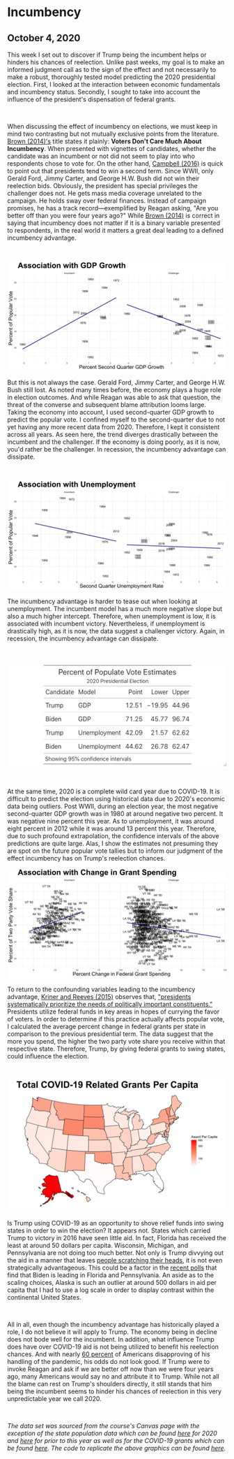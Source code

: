 # Incumbency
## October 4, 2020

This week I set out to discover if Trump being the incumbent helps or hinders his chances of reelection. Unlike past weeks, my goal is to make an informed judgment call as to the sign of the effect and not necessarily to make a robust, thoroughly tested model predicting the 2020 presidential election. First, I looked at the interaction between economic fundamentals and incumbency status. Secondly, I sought to take into account the influence of the president's dispensation of federal grants.

<br>

When discussing the effect of incumbency on elections, we must keep in mind two contrasting but not mutually exclusive points from the literature. [Brown (2014)'s](https://www-cambridge-org.ezp-prod1.hul.harvard.edu/core/services/aop-cambridge-core/content/view/ECFE39E003912F8AF65C2AD14A34BD8C/S2052263014000062a.pdf/div-class-title-voters-don-t-care-much-about-incumbency-div.pdf) title states it plainly: **Voters Don't Care Much About Incumbency**. When presented with vignettes of candidates, whether the candidate was an incumbent or not did not seem to play into who respondents chose to vote for. On the other hand,  [Campbell (2016)](https://hollis.harvard.edu/primo-explore/fulldisplay?docid=TN_cdi_gale_infotracacademiconefile_A473675815&context=PC&vid=HVD2&lang=en_US&search_scope=everything&adaptor=primo_central_multiple_fe&tab=everything&query=any,contains,Campbell%20(2016)%20“Forecasting%20the%202016%20American%20National%20%20Elections”) is quick to point out that presidents tend to win a second term. Since WWII, only Gerald Ford, Jimmy Carter, and George H.W. Bush did not win their reelection bids. Obviously, the president has special privileges the challenger does not. He gets mass media coverage unrelated to the campaign. He holds sway over federal finances. Instead of campaign promises, he has a track record—exemplified by Reagan asking, "Are you better off than you were four years ago?" While [Brown (2014)](https://www-cambridge-org.ezp-prod1.hul.harvard.edu/core/services/aop-cambridge-core/content/view/ECFE39E003912F8AF65C2AD14A34BD8C/S2052263014000062a.pdf/div-class-title-voters-don-t-care-much-about-incumbency-div.pdf) is correct in saying that incumbency does not matter if it is a binary variable presented to respondents, in the real world it matters a great deal leading to a defined incumbency advantage.

<br>

![](../figures/gdp_plot.png)

But this is not always the case. Gerald Ford, Jimmy Carter, and George H.W. Bush still lost. As noted many times before, the economy plays a huge role in election outcomes. And while Reagan was able to ask that question, the threat of the converse and subsequent blame attribution looms large. Taking the economy into account, I used second-quarter GDP growth to predict the popular vote. I confined myself to the second-quarter due to not yet having any more recent data from 2020. Therefore, I kept it consistent across all years. As seen here, the trend diverges drastically between the incumbent and the challenger. If the economy is doing poorly, as it is now, you'd rather be the challenger. In recession, the incumbency advantage can dissipate.  

<br>

![](../figures/unemployment_plot.png)

The incumbency advantage is harder to tease out when looking at unemployment. The incumbent model has a much more negative slope but also a much higher intercept. Therefore, when unemployment is low, it is associated with incumbent victory. Nevertheless, if unemployment is drastically high, as it is now, the data suggest a challenger victory. Again, in recession, the incumbency advantage can dissipate.  

<br>

![](../figures/incumbency_pred.png)

<br>

At the same time, 2020 is a complete wild card year due to COVID-19. It is difficult to predict the election using historical data due to 2020's economic data being outliers. Post WWII, during an election year, the most negative second-quarter GDP growth was in 1980 at around negative two percent. It was negative nine percent this year. As to unemployment, it was around eight percent in 2012 while it was around 13 percent this year. Therefore, due to such profound extrapolation, the confidence intervals of the above predictions are quite large. Alas, I show the estimates not presuming they are spot on the future popular vote tallies but to inform our judgment of the effect incumbency has on Trump's reelection chances.

![](../figures/grants_plot.png)

To return to the confounding variables leading to the incumbency advantage, [Kriner and Reeves (2015)](https://www.cambridge.org/core/journals/american-political-science-review/article/presidential-particularism-and-dividethedollar-politics/962ABE4FC41A6FF3E1F95CE1B54D1ADD) observes that, ["presidents systematically prioritize the needs of politically important constituents."](https://www.cambridge.org/core/journals/american-political-science-review/article/presidential-particularism-and-dividethedollar-politics/962ABE4FC41A6FF3E1F95CE1B54D1ADD) Presidents utilize federal funds in key areas in hopes of currying the favor of voters. In order to determine if this practice actually affects popular vote, I calculated the average percent change in federal grants per state in comparison to the previous presidential term. The data suggest that the more you spend, the higher the two party vote share you receive within that respective state. Therefore, Trump, by giving federal grants to swing states, could influence the election.

<br>

![](../figures/grant_map.png)

Is Trump using COVID-19 as an opportunity to shove relief funds into swing states in order to win the election? It appears not. States which carried Trump to victory in 2016 have seen little aid. In fact, Florida has received the least at around 50 dollars per capita. Wisconsin, Michigan, and Pennsylvania are not doing too much better. Not only is Trump divvying out the aid in a manner that leaves [people scratching their heads](https://apnews.com/article/48b8109fce0d922a8fb0f5fce20dee92), it is not even strategically advantageous. This could be a factor in the [recent polls](https://www.usatoday.com/story/news/politics/elections/2020/10/03/poll-trump-trials-biden-florida-pennsylvania/3611058001/) that find that Biden is leading in Florida and Pennsylvania. An aside as to the scaling choices, Alaska is such an outlier at around 500 dollars in aid per capita that I had to use a log scale in order to display contrast within the continental United States.

<br>

All in all, even though the incumbency advantage has historically played a role, I do not believe it will apply to Trump. The economy being in decline does not bode well for the incumbent. In addition, what influence Trump does have over COVID-19 aid is not being utilized to benefit his reelection chances. And with nearly [60 percent](https://projects.fivethirtyeight.com/coronavirus-polls/) of Americans disapproving of his handling of the pandemic, his odds do not look good. If Trump were to invoke Reagan and ask if we are better off now than we were four years ago, many Americans would say no and attribute it to Trump. While not all the blame can rest on Trump's shoulders directly, it still stands that him being the incumbent seems to hinder his chances of reelection in this very unpredictable year we call 2020. 

<br>

*The data set was sourced from the course's Canvas page with the exception of the state population data which can be found [here](#https://worldpopulationreview.com/states)  for 2020 and [here](#https://www.kaggle.com/hassenmorad/historical-state-populations-19002017) for prior to this year as well as for the COVID-19 grants which can be found [here](taggs.hhs.gov/coronavirus). The code to replicate the above graphics can be found [here](https://github.com/SamuelLowry/gov1347_blog/blob/master/scripts/04-blog.R).*